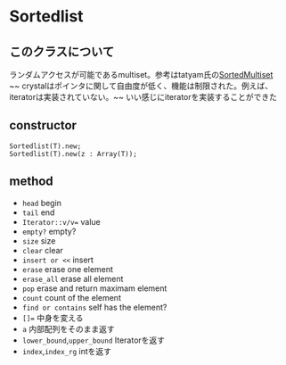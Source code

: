# Sortedlist
## このクラスについて
ランダムアクセスが可能であるmultiset。参考はtatyam氏の[SortedMultiset](https://github.com/tatyam-prime/SortedSet/tree/main)  
~~ crystalはポインタに関して自由度が低く、機能は制限された。例えば、iteratorは実装されていない。~~
いい感じにiteratorを実装することができた
## constructor
```crystal
Sortedlist(T).new;
Sortedlist(T).new(z : Array(T));
```
## method
* `head` begin
* `tail` end
* `Iterator::v/v=` value
* `empty?` empty?
* `size` size
* `clear` clear
* `insert or <<` insert
* `erase` erase one element
* `erase_all` erase all element
* `pop` erase and return maximam element
* `count` count of the element
* `find or contains` self has the element?
* `[]=` 中身を変える
* `a` 内部配列をそのまま返す
* `lower_bound`,`upper_bound` Iteratorを返す
* `index`,`index_rg` intを返す

